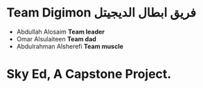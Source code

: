 # Team Digimon فريق ابطال الديجيتل
 - Abdullah Alosaim **Team leader**
 - Omar Alsulaiteen **Team dad**
 - Abdulrahman Alsherefi  **Team muscle**
# Sky Ed, A Capstone Project.
 
